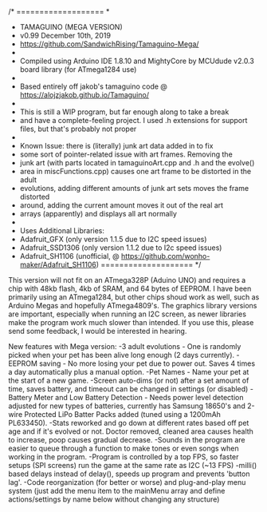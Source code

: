 /* ===================
 *
 * TAMAGUINO (MEGA VERSION)
 * v0.99 December 10th, 2019
 * https://github.com/SandwichRising/Tamaguino-Mega/
 *
 * Compiled using Arduino IDE 1.8.10 and MightyCore by MCUdude v2.0.3 board library (for ATmega1284 use)
 * 
 * Based entirely off jakob's tamaguino code @ https://alojzjakob.github.io/Tamaguino/
 *
 * This is still a WIP program, but far enough along to take a break
 * and have a complete-feeling project. I used .h extensions for support files, but that's probably not proper
 * 
 * Known Issue: there is (literally) junk art data added in to fix 
 * some sort of pointer-related issue with art frames. Removing the
 * junk art (with parts located in tamaguinoArt.cpp and .h and the evolve()
 * area in miscFunctions.cpp) causes one art frame to be distorted in the adult
 * evolutions, adding different amounts of junk art sets moves the frame distorted
 * around, adding the current amount moves it out of the real art 
 * arrays (apparently) and displays all art normally
 *
 * Uses Additional Libraries:
 * Adafruit_GFX (only version 1.1.5 due to I2C speed issues)
 * Adafruit_SSD1306 (only version 1.1.2 due to I2c speed issues)
 * Adafruit_SH1106 (unofficial, @ https://github.com/wonho-maker/Adafruit_SH1106)
  ==================== */
  
  This version will not fit on an ATmega328P (Aduino UNO) and requires a chip with 48kb flash, 4kb of SRAM, and 64 bytes of EEPROM. I have been primarily using an ATmega1284, but other chips shoud work as well, such as Arduino Megas and hopefully ATmega4809's. The graphics library versions are important, especially when running an I2C screen, as newer libraries make the program work much slower than intended. If you use this, please send some feedback, I would be interested in hearing.
  
New features with Mega version:
-3 adult evolutions - One is randomly picked when your pet has been alive long enough (2 days currently).
-EEPROM saving - No more losing your pet due to power out. Saves 4 times a day automatically plus a manual option.
-Pet Names - Name your pet at the start of a new game.
-Screen auto-dims (or not) after a set amount of time, saves battery, and timeout can be changed in settings (or disabled)
-Battery Meter and Low Battery Detection - Needs power level detection adjusted for new types of batteries, currently has Samsung 18650's and 2-wire Protected LiPo Batter Packs added (tuned using a 1200mAh PL633450).
-Stats reworked and go down at different rates based off pet age and if it's evolved or not. Doctor removed, cleaned area causes health to increase, poop causes gradual decrease.
-Sounds in the program are easier to queue through a function to make tones or even songs when working in the program.
-Program is controlled by a top FPS, so faster setups (SPI screens) run the game at the same rate as I2C (~13 FPS)
-milli() based delays instead of delay(), speeds up program and prevents 'button lag'.
-Code reorganization (for better or worse) and plug-and-play menu system (just add the menu item to the mainMenu array and define actions/settings by name below without changing any structure)

